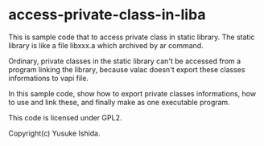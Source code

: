 access-private-class-in-liba
=============================

This is sample code that to access private class in static library.
The static library is like a file libxxx.a which archived by ar command.

Ordinary, private classes in the static library can't be accessed
from a program linking the library,
because valac doesn't export these classes informations to vapi file.

In this sample code, show how to export private classes informations,
how to use and link these, and finally make as one executable program.

This code is licensed under GPL2.

Copyright(c) Yusuke Ishida.

